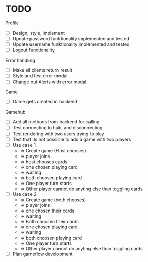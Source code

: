 # TODO

Profile

- [ ] Design, style, implement
- [ ] Update password funktionality implemented and tested
- [ ] Update username funktionality implemented and tested
- [ ] Logout functionality

Error handling

- [ ] Make all clients return result
- [ ] Style and test error modal
- [ ] Change out Alerts with error modal

Game

- [ ] Game gets created in backend

Gamehub

- [ ] Add all methods from backend for calling
- [ ] Test connecting to hub, and disconnecting
- [ ] Test rendering with two users trying to play
- [ ] Test that its not possible to add a game with two players
- [ ] Use case 1
  - => Create game (Host chooses)
  - => player joins
  - => host chooses cards
  - => one chosen playing card
  - => waiting
  - => both choosen playing card
  - => One player turn starts
  - => Other player cannot do anyting else than toggling cards
- [ ] Use case 2
  - => Create game (both chooses)
  - => player joins
  - => one chosen their cards
  - => waiting
  - => Both choosen their cards
  - => one chosen playing card
  - => waiting
  - => both choosen playing card
  - => One player turn starts
  - => Other player cannot do anyting else than toggling cards
- [ ] Plan gameflow development
